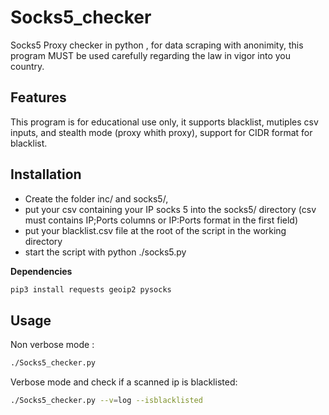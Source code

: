 # Socks5_checker
Socks5 Proxy checker in python , for data scraping with anonimity, this program MUST be used carefully regarding the law in vigor into you country.

## Features
This program is for educational use only, it supports  blacklist, mutiples csv inputs, and stealth mode (proxy whith proxy), support for CIDR format for blacklist.

## Installation
* Create the folder inc/ and socks5/,
* put your csv containing your IP socks 5 into the socks5/ directory (csv must contains IP;Ports columns or IP:Ports format in the first field)
* put your blacklist.csv file at the root of the script in the working directory
* start the script with python ./socks5.py


**Dependencies**
```py
pip3 install requests geoip2 pysocks
```

## Usage 

Non verbose mode :
```sh
./Socks5_checker.py
```
Verbose mode and check if a  scanned ip is blacklisted:
```sh
./Socks5_checker.py --v=log --isblacklisted
```
